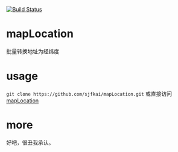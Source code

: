 [![Build Status](https://travis-ci.org/sjfkai/mapLocation.svg?branch=master)](https://travis-ci.org/sjfkai/mapLocation)
# mapLocation
批量转换地址为经纬度

# usage
`git clone https://github.com/sjfkai/mapLocation.git` 或直接访问[mapLocation](http://maplocation.sjfkai.com)
# more
好吧，很丑我承认。
